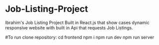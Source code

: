 # Job-Listing-Project
Ibrahim's Job Listing Project Built in React.js that show cases dynamic responsive website with built in Api that requests Job Listings.

#To run clone repository:
cd frontend
npm i
npm run dev
npm run server

